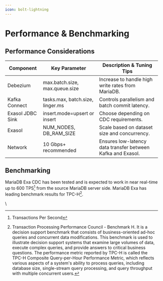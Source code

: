 ```yaml
---
icon: bolt-lightning
---
```


# Performance & Benchmarking

## Performance Considerations

| Component        | Key Parameter                    | Description & Tuning Tips                                   |
| ---------------- | -------------------------------- | ----------------------------------------------------------- |
| Debezium         | max.batch.size, max.queue.size   | Increase to handle high write rates from MariaDB.           |
| Kafka Connect    | tasks.max, batch.size, linger.ms | Controls parallelism and batch commit latency.              |
| Exasol JDBC Sink | insert.mode=upsert or insert     | Choose depending on CDC requirements.                       |
| Exasol           | NUM\_NODES, DB\_RAM\_SIZE        | Scale based on dataset size and concurrency.                |
| Network          | 10 Gbps+ recommended             | Ensures low-latency data transfer between Kafka and Exasol. |

## Benchmarking

MariaDB Exa CDC has been tested and is expected to work in near real-time up to 600 TPS[^1] from the source MariaDB server side. MariaDB Exa has leading benchmark results for TPC-H[^2].

\


[^1]: Transactions Per Second

[^2]: Transaction Processing Performance Council - Benchmark H. It is a decision support benchmark that consists of business-oriented ad-hoc queries and concurrent data modifications. This benchmark is used to illustrate decision support systems that examine large volumes of data, execute complex queries, and provide answers to critical business questions. The performance metric reported by TPC-H is called the TPC-H Composite Query-per-Hour Performance Metric, which reflects various aspects of a system's ability to process queries, including database size, single-stream query processing, and query throughput with multiple concurrent users.
